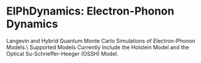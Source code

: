 # ElPhDynamics: Electron-Phonon Dynamics
Langevin and Hybrid Quantum Monte Carlo Simulations of Electron-Phonon Models.\\
Supported Models Currently Include the Holstein Model and the Optical Su-Schrieffer-Heeger (OSSH) Model.
